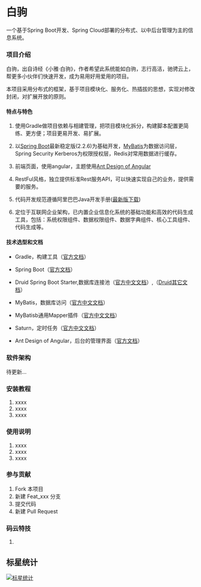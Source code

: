 # 白驹

一个基于Spring Boot开发、Spring Cloud部署的分布式、以中后台管理为主的信息系统。

### 项目介绍

白驹，出自诗经《小雅·白驹》，作者希望此系统能如白驹，志行高洁，驰骋云上，帮更多小伙伴们快速开发，成为易用好用爱用的项目。

本项目采用分布式的框架，基于项目模块化、服务化、热插拔的思想，实现对修改封闭，对扩展开放的原则。

#### 特点与特色

1. 使用Gradle做项目依赖与相建管理，把项目模块化拆分，构建脚本配置更简练、更方便；项目更易开发、易扩展。

2. 以[Spring Boot](https://spring.io/projects/spring-boot#overview)最新稳定版(2.2.6)为基础开发，[MyBatis](https://mybatis.io/)为数据访问层，Spring Security Kerberos为权限授权层，Redis对常用数据进行缓存。

3. 前端页面，使用angular，主题使用[Ant Design of Angular](https://ng.ant.design/docs/introduce/zh)

4. RestFul风格，独立提供标准Rest服务API，可以快速实现自己的业务，提供需要的服务。

5. 代码开发规范遵循阿里巴巴Java开发手册([最新版下载](https://github.com/alibaba/p3c))

6. 定位于互联网企业架构，已内置企业信息化系统的基础功能和高效的代码生成工具，包括：系统权限组件、数据权限组件、数据字典组件、核心工具组件、代码生成等。

#### 技术选型和文档

- Gradle，构建工具（[官方文档](https://docs.gradle.org)）
- Spring Boot（[官方文档](https://spring.io/projects/spring-boot#learn)）
- Druid Spring Boot Starter,数据库连接池（[官方中文文档](https://github.com/alibaba/druid/tree/master/druid-spring-boot-starter/)）,（[Druid其它文档](https://github.com/alibaba/druid/wiki/%E9%A6%96%E9%A1%B5)）
- MyBatis，数据库访问（[官方中文文档](https://mybatis.org/mybatis-3/zh/index.html)） 
- MyBatisb通用Mapper插件（[官方中文文档](https://mybatis.io/)）
- Saturn，定时任务（[官方中文文档](https://vipshop.github.io/Saturn/#/)）

- Ant Design of Angular，后台的管理界面（[官方文档](https://ng.ant.design/docs/introduce/zh)）

### 软件架构

待更新...

### 安装教程

1. xxxx
2. xxxx
3. xxxx

### 使用说明

1. xxxx
2. xxxx
3. xxxx

### 参与贡献

1. Fork 本项目
2. 新建 Feat_xxx 分支
3. 提交代码
4. 新建 Pull Request

### 码云特技

1.

## 标星统计

[![标星统计](https://starchart.cc/jianengzhn/baiju.svg)](https://starchart.cc/jianengzhn/baiju)